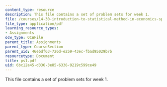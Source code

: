 ```yaml
---
content_type: resource
description: This file contains a set of problem sets for week 1.
file: /courses/14-30-introduction-to-statistical-method-in-economics-spring-2006/6bc12a45d3363e8563369219c599ce49_ps1.pdf
file_type: application/pdf
learning_resource_types:
- Assignments
ocw_type: OCWFile
parent_title: Assignments
parent_type: CourseSection
parent_uid: 46ebdf63-726d-e259-43ec-fbad95029b7b
resourcetype: Document
title: ps1.pdf
uid: 6bc12a45-d336-3e85-6336-9219c599ce49
---
```

This file contains a set of problem sets for week 1.

